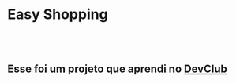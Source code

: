 <h1>Easy Shopping</h1/>
<br>
<br>
<h2>Esse foi um projeto que aprendi no  <a href="https://rodolfomori.com.br/devclub">DevClub</a></h2/>
